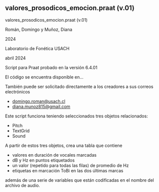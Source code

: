 ## valores_prosodicos_emocion.praat (v.01)


valores_prosodicos_emocion.praat (v.01)

Román, Domingo y Muñoz, Diana

2024

Laboratorio de Fonética USACH

abril 2024

Script para Praat probado en la versión 6.4.01

El código se encuentra disponible en...

También puede ser solicitado directamente a los creadores a sus correos electrónicos
- domingo.roman@usach.cl 
- diana.munoz815@gmail.com

Este script funciona teniendo seleccionados tres objetos relacionados:
- Pitch
- TextGrid
- Sound

A partir de estos tres objetos, crea una tabla que contiene 

- valores en duración de vocales marcadas
- dB y Hz en puntos etiquetados
- un valor (repetido para todas las filas) de promedio de Hz
- etiquetas en marcación ToBi en las dos últimas marcas
  
además de una serie de variables que están codificadas en el nombre del archivo de audio.

